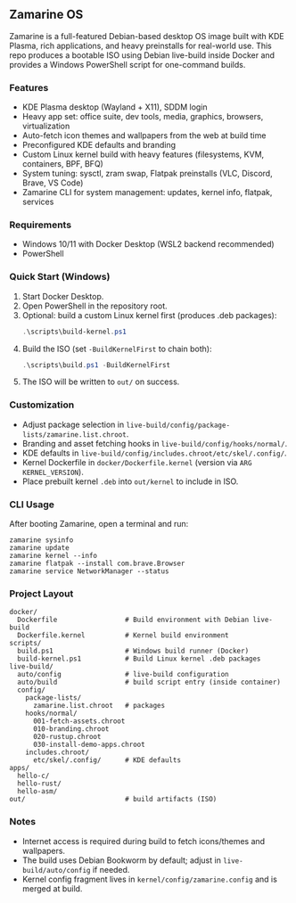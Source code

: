 ## Zamarine OS

Zamarine is a full-featured Debian-based desktop OS image built with KDE Plasma, rich applications, and heavy preinstalls for real-world use. This repo produces a bootable ISO using Debian live-build inside Docker and provides a Windows PowerShell script for one-command builds.

### Features
- KDE Plasma desktop (Wayland + X11), SDDM login
- Heavy app set: office suite, dev tools, media, graphics, browsers, virtualization
- Auto-fetch icon themes and wallpapers from the web at build time
- Preconfigured KDE defaults and branding
- Custom Linux kernel build with heavy features (filesystems, KVM, containers, BPF, BFQ)
- System tuning: sysctl, zram swap, Flatpak preinstalls (VLC, Discord, Brave, VS Code)
- Zamarine CLI for system management: updates, kernel info, flatpak, services

### Requirements
- Windows 10/11 with Docker Desktop (WSL2 backend recommended)
- PowerShell

### Quick Start (Windows)
1. Start Docker Desktop.
2. Open PowerShell in the repository root.
3. Optional: build a custom Linux kernel first (produces .deb packages):
   ```powershell
   .\scripts\build-kernel.ps1
   ```
4. Build the ISO (set `-BuildKernelFirst` to chain both):
   ```powershell
   .\scripts\build.ps1 -BuildKernelFirst
   ```
5. The ISO will be written to `out/` on success.

### Customization
- Adjust package selection in `live-build/config/package-lists/zamarine.list.chroot`.
- Branding and asset fetching hooks in `live-build/config/hooks/normal/`.
- KDE defaults in `live-build/config/includes.chroot/etc/skel/.config/`.
- Kernel Dockerfile in `docker/Dockerfile.kernel` (version via `ARG KERNEL_VERSION`).
- Place prebuilt kernel `.deb` into `out/kernel` to include in ISO.

### CLI Usage
After booting Zamarine, open a terminal and run:
```
zamarine sysinfo
zamarine update
zamarine kernel --info
zamarine flatpak --install com.brave.Browser
zamarine service NetworkManager --status
```

### Project Layout
```
docker/
  Dockerfile                 # Build environment with Debian live-build
  Dockerfile.kernel          # Kernel build environment
scripts/
  build.ps1                  # Windows build runner (Docker)
  build-kernel.ps1           # Build Linux kernel .deb packages
live-build/
  auto/config                # live-build configuration
  auto/build                 # build script entry (inside container)
  config/
    package-lists/
      zamarine.list.chroot   # packages
    hooks/normal/
      001-fetch-assets.chroot
      010-branding.chroot
      020-rustup.chroot
      030-install-demo-apps.chroot
    includes.chroot/
      etc/skel/.config/      # KDE defaults
apps/
  hello-c/
  hello-rust/
  hello-asm/
out/                         # build artifacts (ISO)
```

### Notes
- Internet access is required during build to fetch icons/themes and wallpapers.
- The build uses Debian Bookworm by default; adjust in `live-build/auto/config` if needed.
- Kernel config fragment lives in `kernel/config/zamarine.config` and is merged at build.


